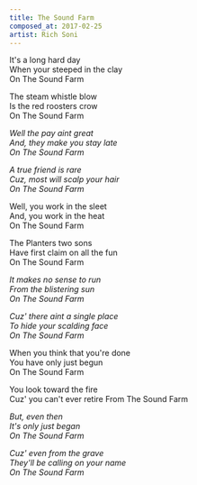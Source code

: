 ```yaml
---
title: The Sound Farm
composed_at: 2017-02-25
artist: Rich Soni
---
```


It's a long hard day  
When your steeped in the clay  
On The Sound Farm  

The steam whistle blow  
Is the red roosters crow  
On The Sound Farm  

*Well the pay aint great*  
*And, they make you stay late*  
*On The Sound Farm*  

*A true friend is rare*  
*Cuz, most will scalp your hair*  
*On The Sound Farm*  

Well, you work in the sleet  
And, you work in the heat  
On The Sound Farm  

The Planters two sons  
Have first claim on all the fun  
On The Sound Farm  

*It makes no sense to run*  
*From the blistering sun*  
*On The Sound Farm*  

*Cuz' there aint a single place*  
*To hide your scalding face*  
*On The Sound Farm*  

When you think that you're done  
You have only just begun  
On The Sound Farm  

You look toward the fire  
Cuz' you can't ever retire
From The Sound Farm  

*But, even then*  
*It's only just began*  
*On The Sound Farm*  

*Cuz' even from the grave*  
*They'll be calling on your name*  
*On The Sound Farm*  

